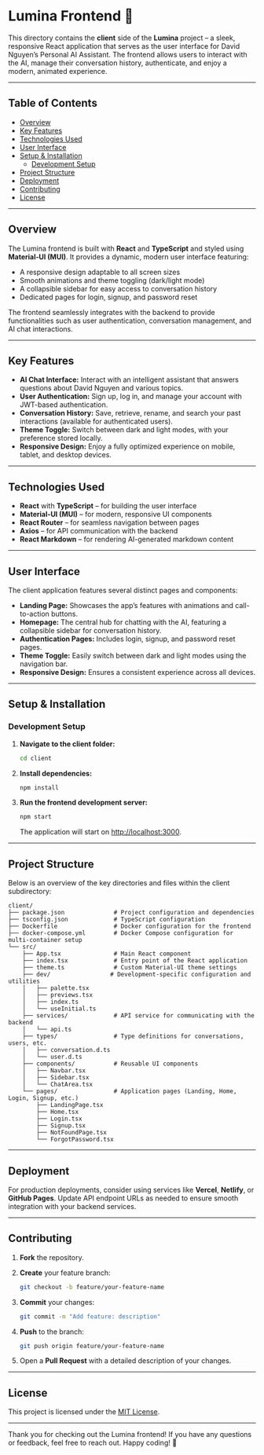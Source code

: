 # Lumina Frontend 🚗

This directory contains the **client** side of the **Lumina** project – a sleek, responsive React application that serves as the user interface for David Nguyen’s Personal AI Assistant. The frontend allows users to interact with the AI, manage their conversation history, authenticate, and enjoy a modern, animated experience.

---

## Table of Contents

- [Overview](#overview)
- [Key Features](#key-features)
- [Technologies Used](#technologies-used)
- [User Interface](#user-interface)
- [Setup & Installation](#setup--installation)
  - [Development Setup](#development-setup)
- [Project Structure](#project-structure)
- [Deployment](#deployment)
- [Contributing](#contributing)
- [License](#license)

---

## Overview

The Lumina frontend is built with **React** and **TypeScript** and styled using **Material‑UI (MUI)**. It provides a dynamic, modern user interface featuring:
- A responsive design adaptable to all screen sizes
- Smooth animations and theme toggling (dark/light mode)
- A collapsible sidebar for easy access to conversation history
- Dedicated pages for login, signup, and password reset

The frontend seamlessly integrates with the backend to provide functionalities such as user authentication, conversation management, and AI chat interactions.

---

## Key Features

- **AI Chat Interface:** Interact with an intelligent assistant that answers questions about David Nguyen and various topics.
- **User Authentication:** Sign up, log in, and manage your account with JWT-based authentication.
- **Conversation History:** Save, retrieve, rename, and search your past interactions (available for authenticated users).
- **Theme Toggle:** Switch between dark and light modes, with your preference stored locally.
- **Responsive Design:** Enjoy a fully optimized experience on mobile, tablet, and desktop devices.

---

## Technologies Used

- **React** with **TypeScript** – for building the user interface
- **Material‑UI (MUI)** – for modern, responsive UI components
- **React Router** – for seamless navigation between pages
- **Axios** – for API communication with the backend
- **React Markdown** – for rendering AI-generated markdown content

---

## User Interface

The client application features several distinct pages and components:

- **Landing Page:** Showcases the app’s features with animations and call-to-action buttons.
- **Homepage:** The central hub for chatting with the AI, featuring a collapsible sidebar for conversation history.
- **Authentication Pages:** Includes login, signup, and password reset pages.
- **Theme Toggle:** Easily switch between dark and light modes using the navigation bar.
- **Responsive Design:** Ensures a consistent experience across all devices.

---

## Setup & Installation

### Development Setup

1. **Navigate to the client folder:**

   ```bash
   cd client
   ```

2. **Install dependencies:**

   ```bash
   npm install
   ```

3. **Run the frontend development server:**

   ```bash
   npm start
   ```

   The application will start on [http://localhost:3000](http://localhost:3000).

---

## Project Structure

Below is an overview of the key directories and files within the client subdirectory:

```
client/
├── package.json              # Project configuration and dependencies
├── tsconfig.json             # TypeScript configuration
├── Dockerfile                # Docker configuration for the frontend
├── docker-compose.yml        # Docker Compose configuration for multi-container setup
└── src/
    ├── App.tsx               # Main React component
    ├── index.tsx             # Entry point of the React application
    ├── theme.ts              # Custom Material‑UI theme settings
    ├── dev/                 # Development-specific configuration and utilities
    │   ├── palette.tsx
    │   ├── previews.tsx
    │   ├── index.ts
    │   └── useInitial.ts
    ├── services/             # API service for communicating with the backend
    │   └── api.ts
    ├── types/                # Type definitions for conversations, users, etc.
    │   ├── conversation.d.ts
    │   └── user.d.ts
    ├── components/           # Reusable UI components
    │   ├── Navbar.tsx
    │   ├── Sidebar.tsx
    │   └── ChatArea.tsx
    └── pages/                # Application pages (Landing, Home, Login, Signup, etc.)
        ├── LandingPage.tsx
        ├── Home.tsx
        ├── Login.tsx
        ├── Signup.tsx
        ├── NotFoundPage.tsx
        └── ForgotPassword.tsx
```

---

## Deployment

For production deployments, consider using services like **Vercel**, **Netlify**, or **GitHub Pages**. Update API endpoint URLs as needed to ensure smooth integration with your backend services.

---

## Contributing

1. **Fork** the repository.
2. **Create** your feature branch:

   ```bash
   git checkout -b feature/your-feature-name
   ```

3. **Commit** your changes:

   ```bash
   git commit -m "Add feature: description"
   ```

4. **Push** to the branch:

   ```bash
   git push origin feature/your-feature-name
   ```

5. Open a **Pull Request** with a detailed description of your changes.

---

## License

This project is licensed under the [MIT License](../LICENSE).

---

Thank you for checking out the Lumina frontend! If you have any questions or feedback, feel free to reach out. Happy coding! 🚗
